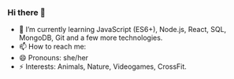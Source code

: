 ### Hi there 👋

- 🌱 I’m currently learning JavaScript (ES6+), Node.js, React, SQL, MongoDB, Git and a few more technologies.
- 📫 How to reach me: 
- 😄 Pronouns: she/her
- ⚡ Interests: Animals, Nature, Videogames, CrossFit.
